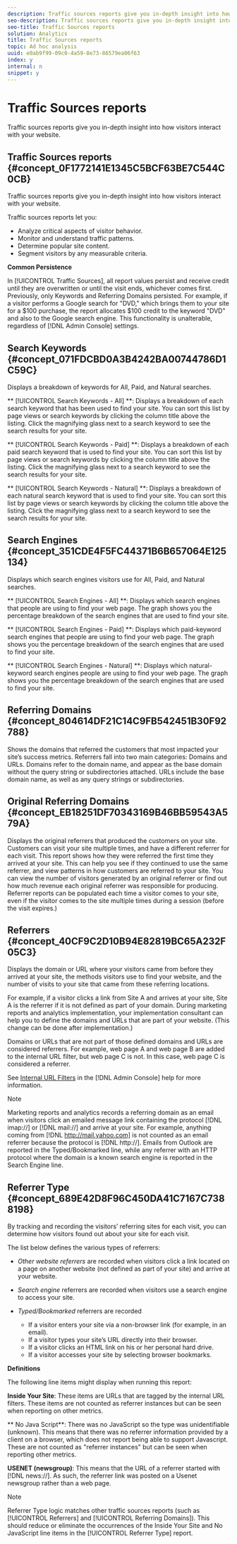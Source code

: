 ```yaml
---
description: Traffic sources reports give you in-depth insight into how visitors interact with your website.
seo-description: Traffic sources reports give you in-depth insight into how visitors interact with your website.
seo-title: Traffic Sources reports
solution: Analytics
title: Traffic Sources reports
topic: Ad hoc analysis
uuid: e0ab9f99-09c0-4a59-8e73-86579ea06f63
index: y
internal: n
snippet: y
---
```


# Traffic Sources reports

Traffic sources reports give you in-depth insight into how visitors interact with your website.

## Traffic Sources reports {#concept_0F1772141E1345C5BCF63BE7C544C0CB}

Traffic sources reports give you in-depth insight into how visitors interact with your website. 

Traffic sources reports let you:

* Analyze critical aspects of visitor behavior. 
* Monitor and understand traffic patterns. 
* Determine popular site content. 
* Segment visitors by any measurable criteria.

**Common Persistence**

In [!UICONTROL Traffic Sources], all report values persist and receive credit until they are overwritten or until the visit ends, whichever comes first. Previously, only Keywords and Referring Domains persisted. For example, if a visitor performs a Google search for "DVD," which brings them to your site for a $100 purchase, the report allocates $100 credit to the keyword "DVD" and also to the Google search engine. This functionality is unalterable, regardless of [!DNL Admin Console] settings. 

## Search Keywords {#concept_071FDCBD0A3B4242BA00744786D1C59C}

Displays a breakdown of keywords for All, Paid, and Natural searches.

<!-- 

c_reports_search_keyword.xml

 -->

** [!UICONTROL Search Keywords - All] **: Displays a breakdown of each search keyword that has been used to find your site. You can sort this list by page views or search keywords by clicking the column title above the listing. Click the magnifying glass next to a search keyword to see the search results for your site.

** [!UICONTROL Search Keywords - Paid] **: Displays a breakdown of each paid search keyword that is used to find your site. You can sort this list by page views or search keywords by clicking the column title above the listing. Click the magnifying glass next to a search keyword to see the search results for your site.

** [!UICONTROL Search Keywords - Natural] **: Displays a breakdown of each natural search keyword that is used to find your site. You can sort this list by page views or search keywords by clicking the column title above the listing. Click the magnifying glass next to a search keyword to see the search results for your site. 

## Search Engines {#concept_351CDE4F5FC44371B6B657064E125134}

Displays which search engines visitors use for All, Paid, and Natural searches.

<!-- 

c_reports_search_engines.xml

 -->

** [!UICONTROL Search Engines - All] **: Displays which search engines that people are using to find your web page. The graph shows you the percentage breakdown of the search engines that are used to find your site.

** [!UICONTROL Search Engines - Paid] **: Displays which paid-keyword search engines that people are using to find your web page. The graph shows you the percentage breakdown of the search engines that are used to find your site.

** [!UICONTROL Search Engines - Natural] **: Displays which natural-keyword search engines people are using to find your web page. The graph shows you the percentage breakdown of the search engines that are used to find your site. 

## Referring Domains {#concept_804614DF21C14C9FB542451B30F92788}

<!-- 

c_reports_ref_domains.xml

 -->

Shows the domains that referred the customers that most impacted your site’s success metrics. Referrers fall into two main categories: Domains and URLs. Domains refer to the domain name, and appear as the base domain without the query string or subdirectories attached. URLs include the base domain name, as well as any query strings or subdirectories. 

## Original Referring Domains {#concept_EB18251DF70343169B46BB59543A579A}

<!-- 

c_reports_original_ref_domains.xml

 -->

Displays the original referrers that produced the customers on your site. Customers can visit your site multiple times, and have a different referrer for each visit. This report shows how they were referred the first time they arrived at your site. This can help you see if they continued to use the same referrer, and view patterns in how customers are referred to your site. You can view the number of visitors generated by an original referrer or find out how much revenue each original referrer was responsible for producing. Referrer reports can be populated each time a visitor comes to your site, even if the visitor comes to the site multiple times during a session (before the visit expires.) 

## Referrers {#concept_40CF9C2D10B94E82819BC65A232F05C3}

Displays the domain or URL where your visitors came from before they arrived at your site, the methods visitors use to find your website, and the number of visits to your site that came from these referring locations.

<!-- 

c_reports_referrers.xml

 -->

For example, if a visitor clicks a link from Site A and arrives at your site, Site A is the referrer if it is not defined as part of your domain. During marketing reports and analytics implementation, your implementation consultant can help you to define the domains and URLs that are part of your website. (This change can be done after implementation.)

Domains or URLs that are not part of those defined domains and URLs are considered referrers. For example, web page A and web page B are added to the internal URL filter, but web page C is not. In this case, web page C is considered a referrer.

See [Internal URL Filters](http://marketing.adobe.com/resources/help/en_US/reference/index.html?f=internal_URL_filter_admin) in the [!DNL Admin Console] help for more information.

>[!NOTE]
>
>Marketing reports and analytics records a referring domain as an email when visitors click an emailed message link containing the protocol [!DNL imap://] or [!DNL mail://] and arrive at your site. For example, anything coming from [!DNL http://mail.yahoo.com] is not counted as an email referrer because the protocol is [!DNL http://]. Emails from Outlook are reported in the Typed/Bookmarked line, while any referrer with an HTTP protocol where the domain is a known search engine is reported in the Search Engine line.

## Referrer Type {#concept_689E42D8F96C450DA41C7167C7388198}

By tracking and recording the visitors’ referring sites for each visit, you can determine how visitors found out about your site for each visit.

<!-- 

c_reports_ref_types.xml

 -->

The list below defines the various types of referrers:

* *Other website referrers* are recorded when visitors click a link located on a page on another website (not defined as part of your site) and arrive at your website. 
* *Search engine* referrers are recorded when visitors use a search engine to access your site. 
* *Typed/Bookmarked* referrers are recorded

    * If a visitor enters your site via a non-browser link (for example, in an email). 
    * If a visitor types your site’s URL directly into their browser. 
    * If a visitor clicks an HTML link on his or her personal hard drive. 
    * If a visitor accesses your site by selecting browser bookmarks.

**Definitions**

The following line items might display when running this report:

**Inside Your Site**: These items are URLs that are tagged by the internal URL filters. These items are not counted as referrer instances but can be seen when reporting on other metrics.

** No Java Script**: There was no JavaScript so the type was unidentifiable (unknown). This means that there was no referrer information provided by a client on a browser, which does not report being able to support Javascript. These are not counted as "referrer instances" but can be seen when reporting other metrics.

**USENET (newsgroup)**: This means that the URL of a referrer started with [!DNL news://]. As such, the referrer link was posted on a Usenet newsgroup rather than a web page.

>[!NOTE]
>
>Referrer Type logic matches other traffic sources reports (such as [!UICONTROL Referrers] and [!UICONTROL Referring Domains]). This should reduce or eliminate the occurrences of the Inside Your Site and No JavaScript line items in the [!UICONTROL Referrer Type] report.

